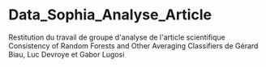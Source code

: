 # Data_Sophia_Analyse_Article
Restitution du travail de groupe d'analyse de l'article scientifique Consistency of Random Forests and Other Averaging Classifiers de Gérard Biau, Luc Devroye et Gabor Lugosi

